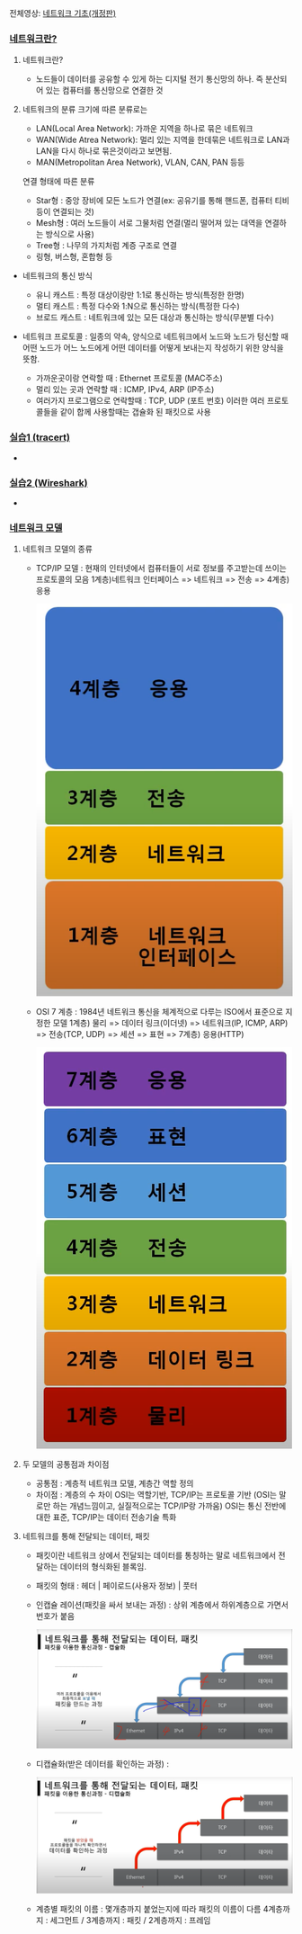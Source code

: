 전체영상: [네트워크 기초(개정판)](https://www.youtube.com/playlist?list=PL0d8NnikouEWcF1jJueLdjRIC4HsUlULi)

### [네트워크란?](https://youtu.be/Av9UFzl_wis?list=PL0d8NnikouEWcF1jJueLdjRIC4HsUlULi)

1. 네트워크란?

   - 노드들이 데이터를 공유할 수 있게 하는 디지털 전기 통신망의 하나. 즉 분산되어 있는 컴퓨터를 통신망으로 연결한 것

2. 네트워크의 분류
   크기에 따른 분류로는

   - LAN(Local Area Network): 가까운 지역을 하나로 묶은 네트워크
   - WAN(Wide Atrea Network): 멀리 있는 지역을 한데묶은 네트워크로 LAN과 LAN을 다시 하나로 묶은것이라고 보면됨.
   - MAN(Metropolitan Area Network), VLAN, CAN, PAN 등등

   연결 형태에 따른 분류

   - Star형 : 중앙 장비에 모든 노드가 연결(ex: 공유기를 통해 핸드폰, 컴퓨터 티비 등이 연결되는 것)
   - Mesh형 : 여러 노드들이 서로 그물처럼 연결(멀리 떨어져 있는 대역을 연결하는 방식으로 사용)
   - Tree형 : 나무의 가지처럼 계증 구조로 연결
   - 링형, 버스형, 혼합형 등

- 네트워크의 통신 방식

  - 유니 캐스트 : 특정 대상이랑만 1:1로 통신하는 방식(특정한 한명)
  - 멀티 캐스트 : 특정 다수와 1:N으로 통신하는 방식(특정한 다수)
  - 브로드 캐스트 : 네트워크에 있는 모든 대상과 통신하는 방식(무분별 다수)

- 네트워크 프로토콜 : 일종의 약속, 양식으로 네트워크에서 노드와 노드가 텅신할 때 어떤 노드가 어느 노드에게 어떤 데이터를 어떻게 보내는지 작성하기 위한 양식을 뜻함.
  - 가까운곳이랑 연락할 때 : Ethernet 프로토콜 (MAC주소)
  - 멀리 있는 곳과 연락할 때 : ICMP, IPv4, ARP (IP주소)
  - 여러가지 프로그램으로 연락할때 : TCP, UDP (포트 번호)
    이러한 여러 프로토콜들을 같이 합께 사용할때는 갭슐화 된 패킷으로 사용

### [실습1 (tracert)](https://youtu.be/paJf7JbBWqY?list=PL0d8NnikouEWcF1jJueLdjRIC4HsUlULi)

-

### [실습2 (Wireshark)](https://youtu.be/vBrQ3yzerMg?list=PL0d8NnikouEWcF1jJueLdjRIC4HsUlULi)

-

### [네트워크 모델](https://youtu.be/y9nlT52SAcg?list=PL0d8NnikouEWcF1jJueLdjRIC4HsUlULi)

1. 네트워크 모델의 종류

   - TCP/IP 모델 : 현재의 인터넷에서 컴퓨터들이 서로 정보를 주고받는데 쓰이는 프로토콜의 모음
     1계층)네트워크 인터페이스 => 네트워크 => 전송 => 4계층)응용
     
     ![Alt text](../assets/장현욱/image-2.png)

   - OSI 7 계층 : 1984년 네트워크 통신을 체계적으로 다루는 ISO에서 표준으로 지정한 모델
     1계층) 물리 => 데이터 링크(이더넷) => 네트워크(IP, ICMP, ARP) => 전송(TCP, UDP) => 세션 => 표현 => 7계층) 응용(HTTP)
     
     ![Alt text](../assets/장현욱/image-3.png)

2. 두 모델의 공통점과 차이점

   - 공통점 : 계층적 네트워크 모델, 계층간 역할 정의
   - 차이점 :
     계층의 수 차이
     OSI는 역할기반, TCP/IP는 프로토콜 기반 (OSI는 말로만 하는 개념느낌이고, 실질적으로는 TCP/IP랑 가까움)
     OSI는 통신 전반에 대한 표준, TCP/IP는 데이터 전송기술 특화

3. 네트워크를 통해 전달되는 데이터, 패킷
   - 패킷이란 네트워크 상에서 전달되는 데이터를 통칭하는 말로 네트워크에서 전달하는 데이터의 형식화된 블록임.
   - 패킷의 형태 : 헤더 | 페이로드(사용자 정보) | 풋터
   - 인캡슐 레이션(패킷을 싸서 보내는 과정) : 상위 계층에서 하위계층으로 가면서 번호가 붙음
     
     ![Alt text](../assets/장현욱/image.png)
   - 디캡슐화(받은 데이터를 확인하는 과정) :
     
     ![Alt text](../assets/장현욱/image-1.png)
   - 계층별 패킷의 이름 : 몇개층까지 붙었는지에 따라 패킷의 이름이 다름
     4계층까지 : 세그먼트 / 3계층까지 : 패킷 / 2계층까지 : 프레임
